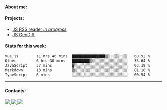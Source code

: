 #### About me:

#### Projects:
- [JS RSS reader *in progress*](https://github.com/GKoil/frontend-project-lvl3)
- [JS GenDiff](https://github.com/GKoil/GenDiff)

#### Stats for this week:
<!--START_SECTION:waka-->

```txt
Vue.js        11 hrs 46 mins  ███████████████▒░░░░░░░░░   60.92 %
Other         6 hrs 30 mins   ████████▒░░░░░░░░░░░░░░░░   33.64 %
JavaScript    37 mins         ▓░░░░░░░░░░░░░░░░░░░░░░░░   03.19 %
Markdown      13 mins         ▒░░░░░░░░░░░░░░░░░░░░░░░░   01.16 %
TypeScript    6 mins          ░░░░░░░░░░░░░░░░░░░░░░░░░   00.54 %
```

<!--END_SECTION:waka-->
---
#### Contacts:

<a target='_blank' title='LinkedIn' href="https://www.linkedin.com/in/gkoil/">
  <img src="https://img.shields.io/badge/LinkedIn-0077B5?style=for-the-badge&logo=linkedin&logoColor=white" />
</a>
<a target='_blank' title='Telegram' href="https://t.me/gkoil">
  <img src="https://img.shields.io/badge/Telegram-2CA5E0?style=for-the-badge&logo=telegram&logoColor=white" />
</a>
<a target='_blank' title='Gmail' href="mailto: gk.grigorev@gmail.com">
  <img src="https://img.shields.io/badge/Gmail-D14836?style=for-the-badge&logo=gmail&logoColor=white" />
</a>

